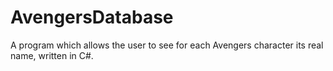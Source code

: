 # AvengersDatabase
A program which allows the user to see for each Avengers character its real name, written in C#.
